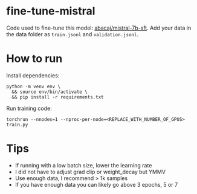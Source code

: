 # fine-tune-mistral

Code used to fine-tune this model: [abacaj/mistral-7b-sft](https://huggingface.co/abacaj/mistral-7b-sft). Add your data in the data folder as `train.jsonl` and `validation.jsonl`.

# How to run

Install dependencies:
```
python -m venv env \
  && source env/bin/activate \
  && pip install -r requirements.txt
```

Run training code:
```
torchrun --nnodes=1 --nproc-per-node=<REPLACE_WITH_NUMBER_OF_GPUS> train.py
```

# Tips

- If running with a low batch size, lower the learning rate
- I did not have to adjust grad clip or weight_decay but YMMV
- Use enough data, I recommend > 1k samples
- If you have enough data you can likely go above 3 epochs, 5 or 7
